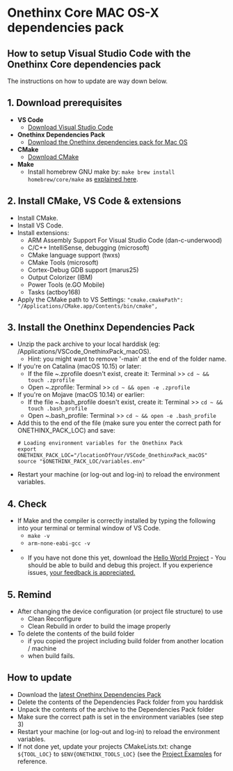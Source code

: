 # Onethinx Core MAC OS-X dependencies pack

## How to setup Visual Studio Code with the Onethinx Core dependencies pack
 The instructions on how to update are way down below.

## 1. Download prerequisites
- **VS Code**
    - [Download Visual Studio Code](https://code.visualstudio.com/download)
- **Onethinx Dependencies Pack**
    - [Download the Onethinx dependencies pack for Mac OS](https://github.com/onethinx/VSCode_OnethinxPack_macOS/archive/refs/heads/main.zip)
- **CMake**
    - [Download CMake](https://cmake.org/download/)
- **Make**
    - Install homebrew GNU make by: `make brew install homebrew/core/make` as [explained here](https://apple.stackexchange.com/questions/261918/how-to-upgrade-gnu-make-in-os-x-el-capitan).
## 2. Install CMake, VS Code & extensions
  - Install CMake.
  - Install VS Code.
  - Install extensions:
    - ARM Assembly Support For Visual Studio Code (dan-c-underwood)
    - C/C++ IntelliSense, debugging (microsoft)
    - CMake language support (twxs)
    - CMake Tools (microsoft)
    - Cortex-Debug GDB support (marus25)
    - Output Colorizer (IBM)
    - Power Tools (e.GO Mobile)
    - Tasks (actboy168)
  - Apply the CMake path to VS Settings: `"cmake.cmakePath": "/Applications/CMake.app/Contents/bin/cmake",`
## 3. Install the Onethinx Dependencies Pack
  - Unzip the pack archive to your local harddisk (eg: /Applications/VSCode_OnethinxPack_macOS).
     - Hint: you might want to remove '-main' at the end of the folder name.
  - If you're on Catalina (macOS 10.15) or later:
    - If the file ~.zprofile doesn't exist, create it: Terminal >> `cd ~ && touch .zprofile`
    - Open ~.zprofile: Terminal >> `cd ~ && open -e .zprofile`
  - If you're on Mojave (macOS 10.14) or earlier:
    - If the file ~.bash_profile doesn't exist, create it: Terminal >> `cd ~ && touch .bash_profile`
    - Open ~.bash_profile: Terminal >> `cd ~ && open -e .bash_profile` 
  - Add this to the end of the file (make sure you enter the correct path for ONETHINX_PACK_LOC) and save:
    ```
    # Loading environment variables for the Onethinx Pack
    export ONETHINX_PACK_LOC="/locationOfYour/VSCode_OnethinxPack_macOS"
    source "$ONETHINX_PACK_LOC/variables.env"
    ```
  - Restart your machine (or log-out and log-in) to reload the environment variables.
## 4. Check
  - If Make and the compiler is correctly installed by typing the following into your terminal or terminal window of VS Code.
    - `make -v`
    - `arm-none-eabi-gcc -v`
  -   - If you have not done this yet, download the [Hello World Project](https://github.com/onethinx/VSCode_HelloWorld)
    - You should be able to build and debug this project. If you experience issues, [your feedback is appreciated.](https://github.com/onethinx/VSCode_OnethinxPack_macOS/issues)
## 5. Remind
  - After changing the device configuration (or project file structure) to use
    - Clean Reconfigure
    - Clean Rebuild
       in order to build the image properly  
  - To delete the contents of the build folder
    - if you copied the project including build folder from another location / machine
    - when build fails.
    
## How to update
  - Download the [latest Onethinx Dependencies Pack](https://github.com/onethinx/VSCode_OnethinxPack_macOS/archive/refs/heads/main.zip)
  - Delete the contents of the Dependencies Pack folder from you harddisk
  - Unpack the contents of the archive to the Dependencies Pack folder
  - Make sure the correct path is set in the environment variables (see step 3)
  - Restart your machine (or log-out and log-in) to reload the environment variables.
  - If not done yet, update your projects CMakeLists.txt: change `${TOOL_LOC}` to `$ENV{ONETHINX_TOOLS_LOC}` (see the [Project Examples](https://github.com/onethinx/Onethinx_Project_Examples) for reference.

